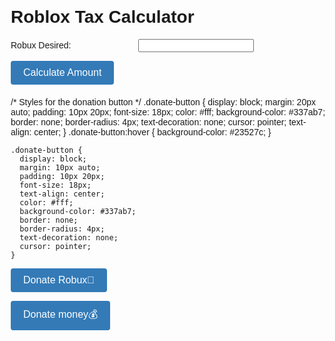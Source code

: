 <html>
<head>
  <title>Roblox Tax Calculator</title>
  <style>
    body {
      font-family: Arial, sans-serif;
      margin: 20px;
    }

    h1 {
      text-align: center;
    }

    .input-group {
      margin-bottom: 10px;
    }

    label {
      display: inline-block;
      width: 200px;
    }

    input[type="number"] {
      width: 200px;
    }

    button {
      padding: 10px 20px;
      font-size: 16px;
      background-color: #337ab7;
      color: #fff;
      border: none;
      border-radius: 4px;
      cursor: pointer;
    }

    .result {
      margin-top: 20px;
      font-weight: bold;
    }
  </style>
</head>
<body>
  <h1>Roblox Tax Calculator</h1>

  <div class="input-group">
    <label for="robux-desired">Robux Desired:</label>
    <input type="number" id="robux-desired">
  </div>

  <button onclick="calculateAmount()">Calculate Amount</button>

  <div class="result" id="amount-needed"></div>

  <script>
    function calculateAmount() {
      var robuxDesired = document.getElementById("robux-desired").value;
      var taxRate = 0.3; // Assuming a 30% tax rate
      var amountNeeded = robuxDesired / (1 - taxRate);

      document.getElementById("amount-needed").textContent = "Amount Needed: " + amountNeeded.toFixed(2) + " Robux";
    }
  </script>
</body>
</html>
/* Styles for the donation button */
.donate-button {
  display: block;
  margin: 20px auto;
  padding: 10px 20px;
  font-size: 18px;
  color: #fff;
  background-color: #337ab7;
  border: none;
  border-radius: 4px;
  text-decoration: none;
  cursor: pointer;
  text-align: center;
}
.donate-button:hover {
  background-color: #23527c;
}

    .donate-button {
      display: block;
      margin: 10px auto;
      padding: 10px 20px;
      font-size: 18px;
      text-align: center;
      color: #fff;
      background-color: #337ab7;
      border: none;
      border-radius: 4px;
      text-decoration: none;
      cursor: pointer;
    }
  </style>
</head>
<body>

  <a class="donate-button" href="https://www.roblox.com/catalog/6735118737/Dark-Blue-Fendi-Hoodie" target="_blank">Donate Robux💎</a>

</body>
</html>
</body>
<html>
<head>
  <title>Donate Button</title>
  <style>
    .donate-button {
      display: inline-block;
      padding: 10px 20px;
      font-size: 16px;
      text-align: center;
      color: #fff;
      background-color: #337ab7;
      border: none;
      border-radius: 4px;
      text-decoration: none;
      cursor: pointer;
    }
  </style>
</head>
<body>
  <a class="donate-button" href="https://paypal.me/gametime910?country.x=US&locale.x=en_US" target="_blank">Donate money💰</a>
</body>
</html>

